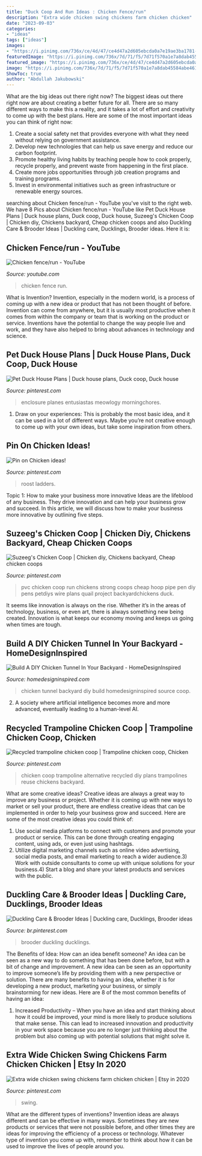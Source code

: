 ```yaml
---
title: "Duck Coop And Run Ideas : Chicken Fence/run"
description: "Extra wide chicken swing chickens farm chicken chicken"
date: "2023-09-03"
categories:
- "ideas"
tags: ["ideas"]
images:
- "https://i.pinimg.com/736x/ce/4d/47/ce4d47a2d605ebcda0a7e19ae3ba1781--pvc-pipe-chicken-coop-portable-chicken-coop-diy.jpg"
featuredImage: "https://i.pinimg.com/736x/7d/71/f5/7d71f570a1e7a8dab45584abe4617f18.jpg"
featured_image: "https://i.pinimg.com/736x/ce/4d/47/ce4d47a2d605ebcda0a7e19ae3ba1781--pvc-pipe-chicken-coop-portable-chicken-coop-diy.jpg"
image: "https://i.pinimg.com/736x/7d/71/f5/7d71f570a1e7a8dab45584abe4617f18.jpg"
ShowToc: true
author: "Abdullah Jakubowski"
---
```



What are the big ideas out there right now?
The biggest ideas out there right now are about creating a better future for all. There are so many different ways to make this a reality, and it takes a lot of effort and creativity to come up with the best plans. Here are some of the most important ideas you can think of right now:
1. Create a social safety net that provides everyone with what they need without relying on government assistance.
2. Develop new technologies that can help us save energy and reduce our carbon footprint. 
3. Promote healthy living habits by teaching people how to cook properly, recycle properly, and prevent waste from happening in the first place. 
4. Create more jobs opportunities through job creation programs and training programs. 
5. Invest in environmental initiatives such as green infrastructure or renewable energy sources.

	

		
searching about Chicken fence/run - YouTube you've visit to the right web. We have 8 Pics about Chicken fence/run - YouTube like Pet Duck House Plans | Duck house plans, Duck coop, Duck house, Suzeeg&#039;s Chicken Coop | Chicken diy, Chickens backyard, Cheap chicken coops and also Duckling Care &amp; Brooder Ideas | Duckling care, Ducklings, Brooder ideas. Here it is:
		
    
## Chicken Fence/run - YouTube

<img loading=lazy src="http://i1.ytimg.com/vi/WlAbPktPmSg/maxresdefault.jpg" onerror="this.onerror=null;this.src='https://tse4.mm.bing.net/th?id=OIP.tlwugdMXq75T1WXwSGmsxgHaEK&amp;pid=15.1';" alt="Chicken fence/run - YouTube">

_Source: youtube.com_

>chicken fence run. 

	

What is Invention?
Invention, especially in the modern world, is a process of coming up with a new idea or product that has not been thought of before. Invention can come from anywhere, but it is usually most productive when it comes from within the company or team that is working on the product or service. Inventions have the potential to change the way people live and work, and they have also helped to bring about advances in technology and science.

    
## Pet Duck House Plans | Duck House Plans, Duck Coop, Duck House

<img loading=lazy src="https://i.pinimg.com/originals/1e/02/be/1e02be1c1d38c8f99d8fd01f5a90726d.jpg" onerror="this.onerror=null;this.src='https://tse3.mm.bing.net/th?id=OIP.4B0g_Ojm9DUCd1KW3mP8XQHaJ4&amp;pid=15.1';" alt="Pet Duck House Plans | Duck house plans, Duck coop, Duck house">

_Source: pinterest.com_

>enclosure planes entusiastas meowlogy morningchores. 

	

1. Draw on your experiences: This is probably the most basic idea, and it can be used in a lot of different ways. Maybe you’re not creative enough to come up with your own ideas, but take some inspiration from others.

    
## Pin On Chicken Ideas!

<img loading=lazy src="https://i.pinimg.com/736x/24/ff/f3/24fff3705668c1723a405105fd491506--pool-ladder-ladders.jpg" onerror="this.onerror=null;this.src='https://tse3.mm.bing.net/th?id=OIP.etOHnhXQJ-iQJ1XVJGhFZwHaJ4&amp;pid=15.1';" alt="Pin on Chicken ideas!">

_Source: pinterest.com_

>roost ladders. 

	

Topic 1: How to make your business more innovative
Ideas are the lifeblood of any business. They drive innovation and can help your business grow and succeed. In this article, we will discuss how to make your business more innovative by outlining five steps.

    
## Suzeeg&#039;s Chicken Coop | Chicken Diy, Chickens Backyard, Cheap Chicken Coops

<img loading=lazy src="https://i.pinimg.com/736x/ce/4d/47/ce4d47a2d605ebcda0a7e19ae3ba1781--pvc-pipe-chicken-coop-portable-chicken-coop-diy.jpg" onerror="this.onerror=null;this.src='https://tse2.mm.bing.net/th?id=OIP.J-pWC3-hriIPKBCch14wvQHaFj&amp;pid=15.1';" alt="Suzeeg&#039;s Chicken Coop | Chicken diy, Chickens backyard, Cheap chicken coops">

_Source: pinterest.com_

>pvc chicken coop run chickens strong coops cheap hoop pipe pen diy pens petdiys wire plans quail project backyardchickens duck. 

	

It seems like innovation is always on the rise. Whether it’s in the areas of technology, business, or even art, there is always something new being created. Innovation is what keeps our economy moving and keeps us going when times are tough.

    
## Build A DIY Chicken Tunnel In Your Backyard - HomeDesignInspired

<img loading=lazy src="http://www.homedesigninspired.com/wp-content/uploads/2017/10/backyard-chicken-coop-with-tunnel-3.jpg" onerror="this.onerror=null;this.src='https://tse2.mm.bing.net/th?id=OIP.5rw7Uq-TC5yM5W9xQuWlswHaJ4&amp;pid=15.1';" alt="Build A DIY Chicken Tunnel In Your Backyard - HomeDesignInspired">

_Source: homedesigninspired.com_

>chicken tunnel backyard diy build homedesigninspired source coop. 

	

2. A society where artificial intelligence becomes more and more advanced, eventually leading to a human-level AI. 

    
## Recycled Trampoline Chicken Coop | Trampoline Chicken Coop, Chicken

<img loading=lazy src="https://i.pinimg.com/736x/7b/22/64/7b2264f29ab23a254937e2228b491111--recycled-trampoline-trampolines.jpg" onerror="this.onerror=null;this.src='https://tse2.mm.bing.net/th?id=OIP.YEOlpZBg4Ehho6zuuzUBFwHaJ4&amp;pid=15.1';" alt="Recycled trampoline chicken coop | Trampoline chicken coop, Chicken">

_Source: pinterest.com_

>chicken coop trampoline alternative recycled diy plans trampolines reuse chickens backyard. 

	

What are some creative ideas?
Creative ideas are always a great way to improve any business or project. Whether it is coming up with new ways to market or sell your product, there are endless creative ideas that can be implemented in order to help your business grow and succeed. Here are some of the most creative ideas you could think of:
1) Use social media platforms to connect with customers and promote your product or service. This can be done through creating engaging content, using ads, or even just using hashtags.
2) Utilize digital marketing channels such as online video advertising, social media posts, and email marketing to reach a wider audience.3) Work with outside consultants to come up with unique solutions for your business.4) Start a blog and share your latest products and services with the public.

    
## Duckling Care &amp; Brooder Ideas | Duckling Care, Ducklings, Brooder Ideas

<img loading=lazy src="https://i.pinimg.com/736x/7d/71/f5/7d71f570a1e7a8dab45584abe4617f18.jpg" onerror="this.onerror=null;this.src='https://tse1.mm.bing.net/th?id=OIP.ANWoNcbPxk5glB4mAqOlVwHaFj&amp;pid=15.1';" alt="Duckling Care &amp; Brooder Ideas | Duckling care, Ducklings, Brooder ideas">

_Source: br.pinterest.com_

>brooder duckling ducklings. 

	

The Benefits of Idea: How can an idea benefit someone?
An idea can be seen as a new way to do something that has been done before, but with a bit of change and improvement. A new idea can be seen as an opportunity to improve someone’s life by providing them with a new perspective or solution. There are many benefits to having an idea, whether it is for developing a new product, marketing your business, or simply brainstorming for new ideas. Here are 8 of the most common benefits of having an idea: 
1. Increased Productivity – When you have an idea and start thinking about how it could be improved, your mind is more likely to produce solutions that make sense. This can lead to increased innovation and productivity in your work space because you are no longer just thinking about the problem but also coming up with potential solutions that might solve it. 

    
## Extra Wide Chicken Swing Chickens Farm Chicken Chicken | Etsy In 2020

<img loading=lazy src="https://i.pinimg.com/736x/62/45/fe/6245fea42bd7d034fe168dd5ba006151.jpg" onerror="this.onerror=null;this.src='https://tse2.mm.bing.net/th?id=OIP.GeIcof5TDEPz5ICtdHYxOQHaF4&amp;pid=15.1';" alt="Extra wide chicken swing chickens farm chicken chicken | Etsy in 2020">

_Source: pinterest.com_

>swing. 

	

What are the different types of inventions?
Invention ideas are always different and can be effective in many ways. Sometimes they are new products or services that were not possible before, and other times they are ideas for improving the efficiency of a process or technology. Whatever type of invention you come up with, remember to think about how it can be used to improve the lives of people around you.

